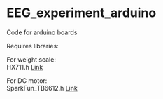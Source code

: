 # EEG_experiment_arduino
Code for arduino boards

Requires libraries:

For weight scale:  
HX711.h [Link](https://github.com/sparkfun/SparkFun_TB6612FNG_Arduino_Library)

For DC motor:  
SparkFun_TB6612.h [Link](https://github.com/bogde/HX711)
